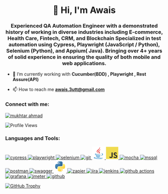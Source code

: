 <h1 align="center">👋 Hi, I'm Awais</h1>
<h3 align="center">Experienced QA Automation Engineer with a demonstrated history of working in diverse industries including E-commerce, Health Care, Fintech, CRM, and Blockchain Specialized in test automation using Cypress, Playwright (JavaScript / Python), Selenium (Python), and Appium( Java). Bringing over 4+ years of solid experience in ensuring the quality of both mobile and web applications.</h3>


- 🌱 I’m currently working with **Cucumber(BDD) , Playwright , Rest Assure(API)**

- 📫 How to reach me **awais.3utt@gmail.com**

<h3 align="left">Connect with me:</h3>
<p align="left">
<a href="https://www.linkedin.com/in/avsbutt/" target="blank"><img align="center" src="https://raw.githubusercontent.com/rahuldkjain/github-profile-readme-generator/master/src/images/icons/Social/linked-in-alt.svg" alt="mukhtar ahmad" height="30" width="40" /></a>
</p>

<!---
avsbutt/avsbutt is a ✨ special ✨ repository because its `README.md` (this file) appears on your GitHub profile.
You can click the Preview link to take a look at your changes.
--->


![Profile Views](https://komarev.com/ghpvc/?username=haroondhanyal&label=Profile%20views&color=0e75b6&style=flat-square)

<h3 align="left">Languages and Tools:</h3>
<p align="left"> 

 <a href="https://www.cypress.io" target="_blank" rel="noreferrer"> 
    <img src="https://avatars.githubusercontent.com/u/8908513?s=200&v=4" alt="cypress" width="40" height="40"/> 
  </a> 


<a href="https://playwright.dev/" target="_blank" rel="noreferrer"> 
  <img src="https://playwright.dev/img/playwright-logo.svg" alt="playwright" width="40" height="40"/> 
</a>
  <a href="https://www.selenium.dev" target="_blank" rel="noreferrer"> 
    <img src="https://raw.githubusercontent.com/detain/svg-logos/780f25886640cef088af994181646db2f6b1a3f8/svg/selenium-logo.svg" alt="selenium" width="40" height="40"/> 
  </a> 

  <a href="https://git-scm.com/" target="_blank" rel="noreferrer"> 
    <img src="https://www.vectorlogo.zone/logos/git-scm/git-scm-icon.svg" alt="git" width="40" height="40"/> 
  </a> 
  <a href="https://www.java.com" target="_blank" rel="noreferrer">
    <img src="https://raw.githubusercontent.com/devicons/devicon/master/icons/java/java-original.svg" alt="java" width="40" height="40"/> 
  </a> 
  <a href="https://developer.mozilla.org/en-US/docs/Web/JavaScript" target="_blank" rel="noreferrer"> 
    <img src="https://raw.githubusercontent.com/devicons/devicon/master/icons/javascript/javascript-original.svg" alt="javascript" width="40" height="40"/> 
  </a> 
  <a href="https://mochajs.org" target="_blank" rel="noreferrer"> 
    <img src="https://www.vectorlogo.zone/logos/mochajs/mochajs-icon.svg" alt="mocha" width="40" height="40"/> 
  </a> 
  <a href="https://www.microsoft.com/en-us/sql-server" target="_blank" rel="noreferrer"> 
    <img src="https://www.svgrepo.com/show/303229/microsoft-sql-server-logo.svg" alt="mssql" width="40" height="40"/> 
  </a> 
  <a href="https://postman.com" target="_blank" rel="noreferrer"> 
    <img src="https://www.vectorlogo.zone/logos/getpostman/getpostman-icon.svg" alt="postman" width="40" height="40"/> 
  </a> 
<a href="https://swagger.io/" target="_blank" rel="noreferrer">
  <img src="https://upload.wikimedia.org/wikipedia/commons/a/ab/Swagger-logo.png" alt="swagger" width="40" height="40"/>
</a>


  <a href="https://www.python.org" target="_blank" rel="noreferrer"> 
    <img src="https://raw.githubusercontent.com/devicons/devicon/master/icons/python/python-original.svg" alt="python" width="40" height="40"/> 
  </a> 
  <a href="https://zapier.com" target="_blank" rel="noreferrer"> 
    <img src="https://www.vectorlogo.zone/logos/zapier/zapier-icon.svg" alt="zapier" width="40" height="40"/> 
  </a> 
<a href="https://www.atlassian.com/software/jira" target="_blank" rel="noreferrer">
  <img src="https://www.vectorlogo.zone/logos/atlassian_jira/atlassian_jira-icon.svg" alt="jira" width="40" height="40"/>
</a>
<a href="https://www.jenkins.io/" target="_blank" rel="noreferrer">
  <img src="https://www.vectorlogo.zone/logos/jenkins/jenkins-icon.svg" alt="jenkins" width="40" height="40"/>
</a>
<a href="https://github.com/features/actions" target="_blank" rel="noreferrer">
  <img src="https://github.githubassets.com/images/modules/logos_page/GitHub-Mark.png" alt="github actions" width="40" height="40"/>
</a>
<a href="https://grafana.com/" target="_blank" rel="noreferrer">
  <img src="https://www.vectorlogo.zone/logos/grafana/grafana-icon.svg" alt="grafana" width="40" height="40"/>
</a>

<a href="https://jmeter.apache.org/" target="_blank" rel="noreferrer">
  <img src="https://jmeter.apache.org/images/logo.svg" alt="jmeter" width="110" height="110"/>
</a>

<a href="https://github.com/" target="_blank" rel="noreferrer">
  <img src="https://github.githubassets.com/images/modules/logos_page/GitHub-Mark.png" alt="github" width="40" height="40"/>
</a>


</p>




[![GitHub Trophy](https://github-profile-trophy.vercel.app/?username=ryo-ma&margin-w=15&rank=SSS,SS,S,AAA,AA,A)](https://github.com/ryo-ma/github-profile-trophy)




